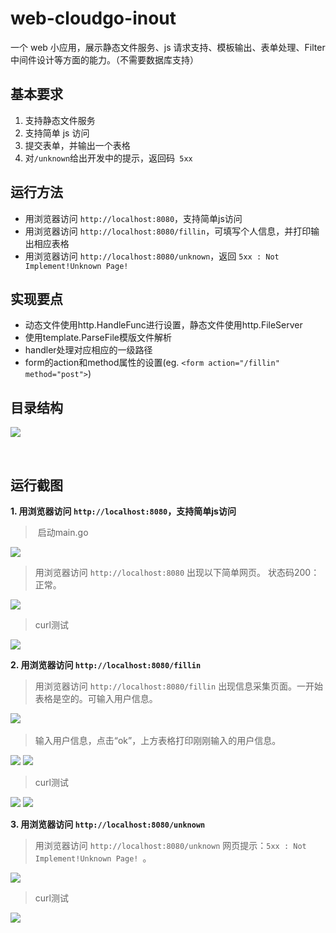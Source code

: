 # web-cloudgo-inout
一个 web 小应用，展示静态文件服务、js 请求支持、模板输出、表单处理、Filter 中间件设计等方面的能力。（不需要数据库支持）


## 基本要求
1. 支持静态文件服务
2. 支持简单 js 访问
3. 提交表单，并输出一个表格
4. 对`` /unknown ``给出开发中的提示，返回码`` 5xx``

## 运行方法
* 用浏览器访问 ``http://localhost:8080``，支持简单js访问
* 用浏览器访问 ``http://localhost:8080/fillin``，可填写个人信息，并打印输出相应表格
* 用浏览器访问 ``http://localhost:8080/unknown``，返回 ``5xx : Not Implement!Unknown Page! ``


## 实现要点
* 动态文件使用http.HandleFunc进行设置，静态文件使用http.FileServer
* 使用template.ParseFile模版文件解析
* handler处理对应相应的一级路径
* form的action和method属性的设置(eg. ``<form action="/fillin" method="post">``)

## 目录结构

![](http://img.blog.csdn.net/20171123231827898)

    
## 运行截图
**1. 用浏览器访问 ``http://localhost:8080``，支持简单js访问**
  
>  启动main.go

![](http://img.blog.csdn.net/20171121213304774)
  
  
> 用浏览器访问 ``http://localhost:8080``
出现以下简单网页。
状态码200：正常。

![](http://img.blog.csdn.net/20171121213329641)
  
  
> curl测试

![](http://img.blog.csdn.net/20171123232248300)



**2. 用浏览器访问 ``http://localhost:8080/fillin``**

> 用浏览器访问 ``http://localhost:8080/fillin``
出现信息采集页面。一开始表格是空的。可输入用户信息。

![](http://img.blog.csdn.net/20171123230004268)
  
> 输入用户信息，点击“ok”，上方表格打印刚刚输入的用户信息。

![](http://img.blog.csdn.net/20171123230013699)
![](http://img.blog.csdn.net/20171123230053862)

> curl测试

![](http://img.blog.csdn.net/20171123230137633)
![](http://img.blog.csdn.net/20171123230147419)


**3. 用浏览器访问 ``http://localhost:8080/unknown``**

> 用浏览器访问 ``http://localhost:8080/unknown``
网页提示：``5xx : Not Implement!Unknown Page! ``。

![](http://img.blog.csdn.net/20171123230229745)
  
  
> curl测试

![](http://img.blog.csdn.net/20171123230237387)



  
  
